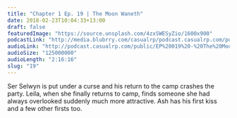 ```yaml
---
title: "Chapter 1 Ep. 19 | The Moon Waneth"
date: 2018-02-23T10:04:33+13:00
draft: false
featuredImage: "https://source.unsplash.com/4zxSWESyZio/1600x900"
podcastLink: "http://media.blubrry.com/casualrp/podcast.casualrp.com/public/EP%20019%20-%20The%20Moon%20Waneth.mp3"
audioLink: "http://podcast.casualrp.com/public/EP%20019%20-%20The%20Moon%20Waneth.mp3"
audioSize: "125000000"
audioLength: "2:16:16"
slug: "19"
---
```


Ser Selwyn is put under a curse and his return to the camp crashes the party. Leila, when she finally returns to camp, finds someone she had always overlooked suddenly much more attractive. Ash has his first kiss and a few other firsts too.
